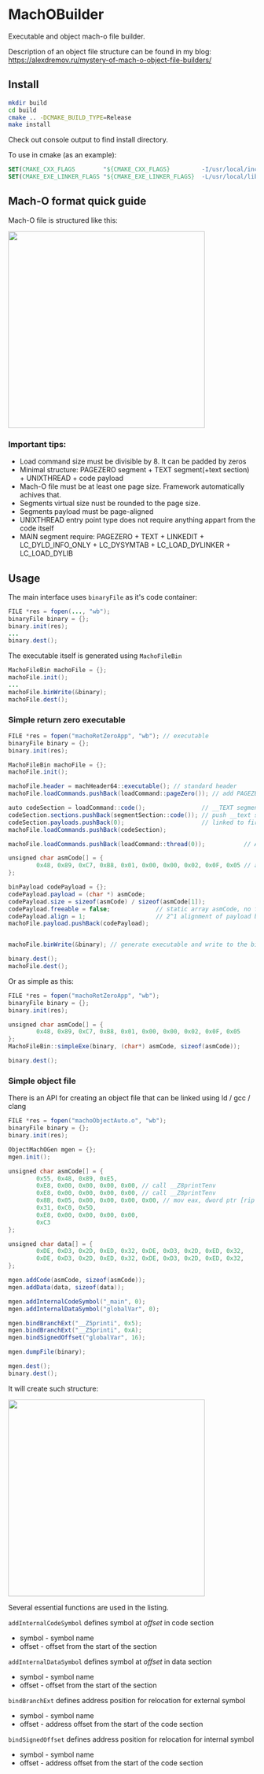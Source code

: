 # MachOBuilder

Executable and object mach-o file builder.

Description of an object file structure can be found in my blog:
https://alexdremov.ru/mystery-of-mach-o-object-file-builders/

## Install

```bash
mkdir build
cd build
cmake .. -DCMAKE_BUILD_TYPE=Release
make install
```

Check out console output to find install directory.

To use in cmake (as an example):

```cmake
SET(CMAKE_CXX_FLAGS        "${CMAKE_CXX_FLAGS}         -I/usr/local/include") # check your installation directory
SET(CMAKE_EXE_LINKER_FLAGS "${CMAKE_EXE_LINKER_FLAGS}  -L/usr/local/lib")
```

## Mach-O format quick guide

Mach-O file is structured like this:

<img width="400px" src="https://github.com/AlexRoar/MachOBuilder/raw/main/assets/machostruct.png">

### Important tips: 
- Load command size must be divisible by 8. It can be padded by zeros
- Minimal structure: PAGEZERO segment + TEXT segment(+text section) + UNIXTHREAD + code payload
- Mach-O file must be at least one page size. Framework automatically achives that.
- Segments virtual size nust be rounded to the page size.
- Segments payload must be page-aligned 
- UNIXTHREAD entry point type does not require anything appart from the code itself
- MAIN segment require: PAGEZERO + TEXT + LINKEDIT + LC_DYLD_INFO_ONLY + LC_DYSYMTAB + LC_LOAD_DYLINKER + LC_LOAD_DYLIB
## Usage

The main interface uses ```binaryFile``` as it's code container:

```java
FILE *res = fopen(..., "wb");
binaryFile binary = {};
binary.init(res);
...
binary.dest();
```

The executable itself is generated using  ```MachoFileBin```

```java
MachoFileBin machoFile = {};
machoFile.init();
...
machoFile.binWrite(&binary);
machoFile.dest();
```

### Simple return zero executable

```java
FILE *res = fopen("machoRetZeroApp", "wb"); // executable
binaryFile binary = {};
binary.init(res);

MachoFileBin machoFile = {};
machoFile.init();

machoFile.header = machHeader64::executable(); // standard header
machoFile.loadCommands.pushBack(loadCommand::pageZero()); // add PAGEZERO load command 

auto codeSection = loadCommand::code();                // __TEXT segment
codeSection.sections.pushBack(segmentSection::code()); // push __text section to __TEXT segment
codeSection.payloads.pushBack(0);                      // linked to first payload
machoFile.loadCommands.pushBack(codeSection);

machoFile.loadCommands.pushBack(loadCommand::thread(0));           // Add UNIXTHREAD load command referencing to first section (codeSection)

unsigned char asmCode[] = {
        0x48, 0x89, 0xC7, 0xB8, 0x01, 0x00, 0x00, 0x02, 0x0F, 0x05 // asm code to execute return 0 syscall
};

binPayload codePayload = {};
codePayload.payload = (char *) asmCode;
codePayload.size = sizeof(asmCode) / sizeof(asmCode[1]);
codePayload.freeable = false;             // static array asmCode, no free() required
codePayload.align = 1;                    // 2^1 alignment of payload block
machoFile.payload.pushBack(codePayload);


machoFile.binWrite(&binary); // generate executable and write to the binary

binary.dest();
machoFile.dest();
```

Or as simple as this:

```java
FILE *res = fopen("machoRetZeroApp", "wb");
binaryFile binary = {};
binary.init(res);

unsigned char asmCode[] = {
        0x48, 0x89, 0xC7, 0xB8, 0x01, 0x00, 0x00, 0x02, 0x0F, 0x05
};
MachoFileBin::simpleExe(binary, (char*) asmCode, sizeof(asmCode));

binary.dest();
```

### Simple object file

There is an API for creating an object file that can be linked using ld / gcc / clang

```java
FILE *res = fopen("machoObjectAuto.o", "wb");
binaryFile binary = {};
binary.init(res);

ObjectMachOGen mgen = {};
mgen.init();

unsigned char asmCode[] = {
        0x55, 0x48, 0x89, 0xE5,
        0xE8, 0x00, 0x00, 0x00, 0x00, // call __Z8printTenv
        0xE8, 0x00, 0x00, 0x00, 0x00, // call __Z8printTenv
        0x8B, 0x05, 0x00, 0x00, 0x00, 0x00, // mov eax, dword ptr [rip + offset globalVar ]
        0x31, 0xC0, 0x5D,
        0xE8, 0x00, 0x00, 0x00, 0x00,
        0xC3
};

unsigned char data[] = {
        0xDE, 0xD3, 0x2D, 0xED, 0x32, 0xDE, 0xD3, 0x2D, 0xED, 0x32,
        0xDE, 0xD3, 0x2D, 0xED, 0x32, 0xDE, 0xD3, 0x2D, 0xED, 0x32,
};

mgen.addCode(asmCode, sizeof(asmCode));
mgen.addData(data, sizeof(data));

mgen.addInternalCodeSymbol("_main", 0);
mgen.addInternalDataSymbol("globalVar", 0);

mgen.bindBranchExt("__Z5printi", 0x5);
mgen.bindBranchExt("__Z5printi", 0xA);
mgen.bindSignedOffset("globalVar", 16);

mgen.dumpFile(binary);

mgen.dest();
binary.dest();
```

It will create such structure:

<img width="400px" src="https://github.com/AlexRoar/MachOBuilder/raw/main/assets/struct.png">

Several essential functions are used in the listing.

`addInternalCodeSymbol` defines symbol at *offset* in code section
- symbol - symbol name
- offset - offset from the start of the section

`addInternalDataSymbol` defines symbol at *offset* in data section
- symbol - symbol name
- offset - offset from the start of the section

`bindBranchExt` defines address position for relocation for external symbol
- symbol - symbol name
- offset - address offset from the start of the code section

`bindSignedOffset` defines address position for relocation for internal symbol
- symbol - symbol name
- offset - address offset from the start of the code section
